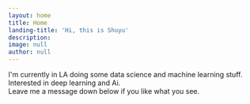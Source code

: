 ```yaml
---
layout: home
title: Home
landing-title: 'Hi, this is Shuyu'
description: 
image: null
author: null
---
```


I'm currently in LA doing some data science and machine learning stuff. <br/>Interested in deep learning and Ai. <br/>Leave me a message down below if you like what you see.
